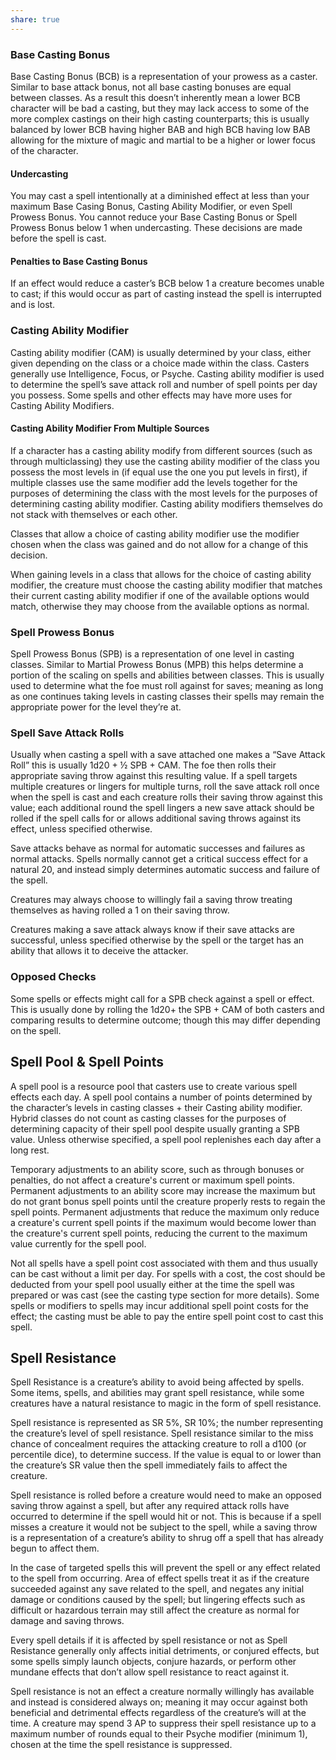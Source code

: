 ```yaml
---
share: true
---
```


### Base Casting Bonus

Base Casting Bonus (BCB) is a representation of your prowess as a caster. Similar to base attack bonus, not all base casting bonuses are equal between classes. As a result this doesn’t inherently mean a lower BCB character will be bad a casting, but they may lack access to some of the more complex castings on their high casting counterparts; this is usually balanced by lower BCB having higher BAB and high BCB having low BAB allowing for the mixture of magic and martial to be a higher or lower focus of the character.

#### Undercasting

You may cast a spell intentionally at a diminished effect at less than your maximum Base Casing Bonus, Casting Ability Modifier, or even Spell Prowess Bonus. You cannot reduce your Base Casting Bonus or Spell Prowess Bonus below 1 when undercasting. These decisions are made before the spell is cast.

#### Penalties to Base Casting Bonus

If an effect would reduce a caster’s BCB below 1 a creature becomes unable to cast; if this would occur as part of casting instead the spell is interrupted and is lost.

### Casting Ability Modifier

Casting ability modifier (CAM) is usually determined by your class, either given depending on the class or a choice made within the class. Casters generally use Intelligence, Focus, or Psyche. Casting ability modifier is used to determine the spell’s save attack roll and number of spell points per day you possess. Some spells and other effects may have more uses for Casting Ability Modifiers.

#### Casting Ability Modifier From Multiple Sources

If a character has a casting ability modify from different sources (such as through multiclassing) they use the casting ability modifier of the class you possess the most levels in (if equal use the one you put levels in first), if multiple classes use the same modifier add the levels together for the purposes of determining the class with the most levels for the purposes of determining casting ability modifier. Casting ability modifiers themselves do not stack with themselves or each other.

Classes that allow a choice of casting ability modifier use the modifier chosen when the class was gained and do not allow for a change of this decision.

When gaining levels in a class that allows for the choice of casting ability modifier, the creature must choose the casting ability modifier that matches their current casting ability modifier if one of the available options would match, otherwise they may choose from the available options as normal.

### Spell Prowess Bonus

Spell Prowess Bonus (SPB) is a representation of one level in casting classes. Similar to Martial Prowess Bonus (MPB) this helps determine a portion of the scaling on spells and abilities between classes. This is usually used to determine what the foe must roll against for saves; meaning as long as one continues taking levels in casting classes their spells may remain the appropriate power for the level they’re at.

### Spell Save Attack Rolls

Usually when casting a spell with a save attached one makes a “Save Attack Roll” this is usually 1d20 + ½ SPB + CAM. The foe then rolls their appropriate saving throw against this resulting value. If a spell targets multiple creatures or lingers for multiple turns, roll the save attack roll once when the spell is cast and each creature rolls their saving throw against this value; each additional round the spell lingers a new save attack should be rolled if the spell calls for or allows additional saving throws against its effect, unless specified otherwise.

Save attacks behave as normal for automatic successes and failures as normal attacks. Spells normally cannot get a critical success effect for a natural 20, and instead simply determines automatic success and failure of the spell.

Creatures may always choose to willingly fail a saving throw treating themselves as having rolled a 1 on their saving throw.

Creatures making a save attack always know if their save attacks are successful, unless specified otherwise by the spell or the target has an ability that allows it to deceive the attacker.

### Opposed Checks

Some spells or effects might call for a SPB check against a spell or effect. This is usually done by rolling the 1d20+ the SPB + CAM of both casters and comparing results to determine outcome; though this may differ depending on the spell.

## Spell Pool & Spell Points

A spell pool is a resource pool that casters use to create various spell effects each day. A spell pool contains a number of points determined by the character’s levels in casting classes + their Casting ability modifier. Hybrid classes do not count as casting classes for the purposes of determining capacity of their spell pool despite usually granting a SPB value. Unless otherwise specified, a spell pool replenishes each day after a long rest.

Temporary adjustments to an ability score, such as through bonuses or penalties, do not affect a creature's current or maximum spell points. Permanent adjustments to an ability score may increase the maximum but do not grant bonus spell points until the creature properly rests to regain the spell points. Permanent adjustments that reduce the maximum only reduce a creature's current spell points if the maximum would become lower than the creature's current spell points, reducing the current to the maximum value currently for the spell pool.

Not all spells have a spell point cost associated with them and thus usually can be cast without a limit per day. For spells with a cost, the cost should be deducted from your spell pool usually either at the time the spell was prepared or was cast (see the casting type section for more details). Some spells or modifiers to spells may incur additional spell point costs for the effect; the casting must be able to pay the entire spell point cost to cast this spell.

## Spell Resistance

Spell Resistance is a creature’s ability to avoid being affected by spells. Some items, spells, and abilities may grant spell resistance, while some creatures have a natural resistance to magic in the form of spell resistance.

Spell resistance is represented as SR 5%, SR 10%; the number representing the creature’s level of spell resistance. Spell resistance similar to the miss chance of concealment requires the attacking creature to roll a d100 (or percentile dice), to determine success. If the value is equal to or lower than the creature’s SR value then the spell immediately fails to affect the creature.

Spell resistance is rolled before a creature would need to make an opposed saving throw against a spell, but after any required attack rolls have occurred to determine if the spell would hit or not. This is because if a spell misses a creature it would not be subject to the spell, while a saving throw is a representation of a creature’s ability to shrug off a spell that has already begun to affect them.

In the case of targeted spells this will prevent the spell or any effect related to the spell from occurring. Area of effect spells treat it as if the creature succeeded against any save related to the spell, and negates any initial damage or conditions caused by the spell; but lingering effects such as difficult or hazardous terrain may still affect the creature as normal for damage and saving throws.

Every spell details if it is affected by spell resistance or not as Spell Resistance generally only affects initial detriments, or conjured effects, but some spells simply launch objects, conjure hazards, or perform other mundane effects that don’t allow spell resistance to react against it.

Spell resistance is not an effect a creature normally willingly has available and instead is considered always on; meaning it may occur against both beneficial and detrimental effects regardless of the creature’s will at the time. A creature may spend 3 AP to suppress their spell resistance up to a maximum number of rounds equal to their Psyche modifier (minimum 1), chosen at the time the spell resistance is suppressed.